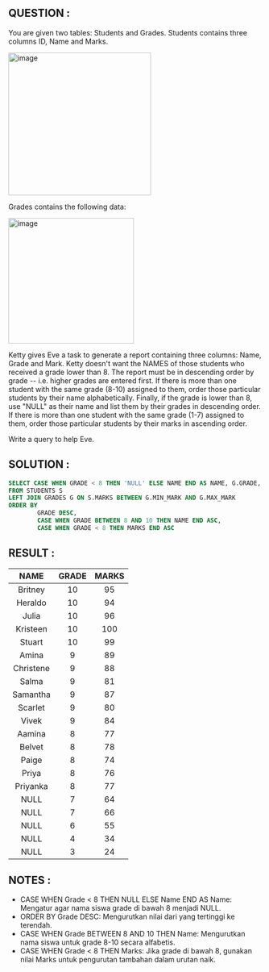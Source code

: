 ## QUESTION :
You are given two tables: Students and Grades. Students contains three columns ID, Name and Marks.

<img width="283" alt="image" src="https://github.com/user-attachments/assets/4d58134f-5416-4b2a-aae4-e71bdc3bc7d4" />

Grades contains the following data:

<img width="249" alt="image" src="https://github.com/user-attachments/assets/33d88b80-ed23-4c30-a861-15e6754e3a5f" />

Ketty gives Eve a task to generate a report containing three columns: Name, Grade and Mark. Ketty doesn't want the NAMES
of those students who received a grade lower than 8. The report must be in descending order by grade -- i.e. higher grades
are entered first. If there is more than one student with the same grade (8-10) assigned to them, order those particular 
students by their name alphabetically. Finally, if the grade is lower than 8, use "NULL" as their name and list them by 
their grades in descending order. If there is more than one student with the same grade (1-7) assigned to them, order those
particular students by their marks in ascending order.

Write a query to help Eve.

## SOLUTION :
```SQL
SELECT CASE WHEN GRADE < 8 THEN 'NULL' ELSE NAME END AS NAME, G.GRADE, S.MARKS
FROM STUDENTS S
LEFT JOIN GRADES G ON S.MARKS BETWEEN G.MIN_MARK AND G.MAX_MARK 
ORDER BY 
        GRADE DESC,
        CASE WHEN GRADE BETWEEN 8 AND 10 THEN NAME END ASC,
        CASE WHEN GRADE < 8 THEN MARKS END ASC
```
## RESULT :

|NAME | GRADE | MARKS |
|:-----:|:-----:|:-----:|
|Britney |10| 95|
|Heraldo |10|94|
|Julia |10|96|
|Kristeen |10| 100|
|Stuart |10| 99|
|Amina |9| 89|
|Christene |9| 88|
|Salma |9| 81|
|Samantha |9| 87|
|Scarlet |9| 80|
|Vivek |9| 84|
|Aamina |8| 77|
|Belvet |8| 78|
|Paige |8| 74|
|Priya |8| 76|
|Priyanka |8| 77|
|NULL |7| 64|
|NULL |7| 66|
|NULL |6| 55|
|NULL |4| 34|
|NULL |3| 24|

## NOTES :
- CASE WHEN Grade < 8 THEN NULL ELSE Name END AS Name: Mengatur agar nama siswa grade di bawah 8 menjadi NULL.
- ORDER BY Grade DESC: Mengurutkan nilai dari yang tertinggi ke terendah.
- CASE WHEN Grade BETWEEN 8 AND 10 THEN Name: Mengurutkan nama siswa untuk grade 8-10 secara alfabetis.
- CASE WHEN Grade < 8 THEN Marks: Jika grade di bawah 8, gunakan nilai Marks untuk pengurutan tambahan dalam urutan naik.

